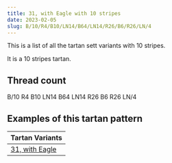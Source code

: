 ```yaml
---
title: 31, with Eagle with 10 stripes
date: 2023-02-05
slug: B/10/R4/B10/LN14/B64/LN14/R26/B6/R26/LN/4
---
```

This is a list of all the tartan sett variants with 10 stripes.

It is a 10 stripes tartan.


## Thread count
B/10 R4 B10 LN14 B64 LN14 R26 B6 R26 LN/4

## Examples of this tartan pattern

| Tartan Variants |
|---------------|
| [31, with Eagle](/variants/b/10/r4/b10/ln14/b64/ln14/r26/b6/r26/ln/4-b304080-lne0e0e0-rc00000)||

